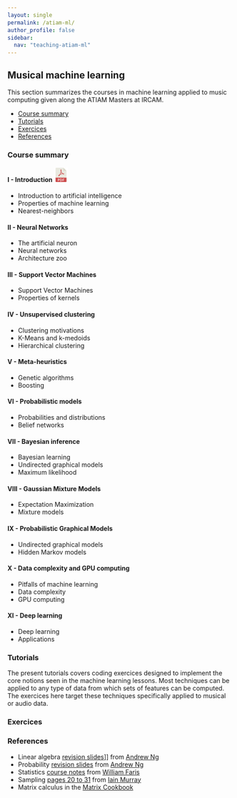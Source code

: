 ```yaml
---
layout: single
permalink: /atiam-ml/
author_profile: false
sidebar:
  nav: "teaching-atiam-ml"
---
```


## Musical machine learning

This section summarizes the courses in machine learning applied to music computing given along the ATIAM Masters at IRCAM.
  * [Course summary](/atiam-ml/#course-summary)
  * [Tutorials](/atiam-ml/#tutorials)
  * [Exercices](/atiam-ml/#exercices)
  * [References](/atiam-ml/#references)

### Course summary

#### I - Introduction [![](../images/pdf.png)](../documents/MML.Lesson.1.Introduction.pdf)
  * Introduction to artificial intelligence
  * Properties of machine learning
  * Nearest-neighbors
#### II - Neural Networks
  - The artificial neuron
  - Neural networks
  - Architecture zoo
#### III - Support Vector Machines
  - Support Vector Machines
  - Properties of kernels
#### IV - Unsupervised clustering
  - Clustering motivations
  - K-Means and k-medoids
  - Hierarchical clustering
#### V - Meta-heuristics
  - Genetic algorithms
  - Boosting
#### VI - Probabilistic models
  - Probabilities and distributions
  - Belief networks
#### VII - Bayesian inference 
  - Bayesian learning
  - Undirected graphical models
  - Maximum likelihood
#### VIII - Gaussian Mixture Models
  - Expectation Maximization
  - Mixture models
#### IX - Probabilistic Graphical Models
  - Undirected graphical models
  - Hidden Markov models
#### X - Data complexity and GPU computing
  - Pitfalls of machine learning
  - Data complexity
  - GPU computing
#### XI - Deep learning
  - Deep learning
  - Applications

### Tutorials

The present tutorials covers coding exercices designed to implement the core notions seen in the machine learning lessons. Most techniques can be applied to any type of data from which sets of features can be computed. The exercices here target these techniques specifically applied to musical or audio data.

### Exercices

### References

  * Linear algebra [revision slides](http://see.stanford.edu/materials/aimlcs229/cs229-linalg.pdf)]] from [Andrew Ng](http://ai.stanford.edu/~ang/)
  * Probability [revision slides](http://see.stanford.edu/materials/aimlcs229/cs229-prob.pdf) from [Andrew Ng]()
  * Statistics [course notes](http://math.arizona.edu/~faris/stat.pdf) from [William Faris](http://math.arizona.edu/~faris/)
  * Sampling [pages 20 to 31](http://homepages.inf.ed.ac.uk/imurray2/pub/07thesis/murray_thesis_2007.pdf) from [Iain Murray](http://homepages.inf.ed.ac.uk/imurray2/)
  * Matrix calculus in the [Matrix Cookbook](http://web.mit.edu/~wingated/www/stuff_i_use/matrix_cookbook.pdf)
